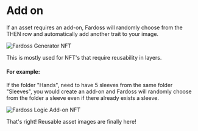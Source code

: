 # Add on

If an asset requires an add-on, Fardoss will randomly choose from the THEN row and automatically add another trait to your image.

![Fardoss Generator NFT](https://s3.amazonaws.com/cdn.fardoss.com/docs_content/Logic%20Add%20on%20Start.png)

This is mostly used for NFT's that require reusability in layers.

#### For example:

If the folder "Hands", need to have 5 sleeves from the same folder "Sleeves", you would create an add-on and Fardoss will randomly choose from the folder a sleeve even if there already exists a sleeve.



![Fardoss Logic Add-on NFT](https://s3.amazonaws.com/cdn.fardoss.com/docs_content/Logic%20Add%20on%20End.png)

That's right! Reusable asset images are finally here!

